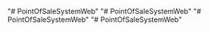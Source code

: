 "# PointOfSaleSystemWeb" 
"# PointOfSaleSystemWeb" 
"# PointOfSaleSystemWeb" 
"# PointOfSaleSystemWeb" 
